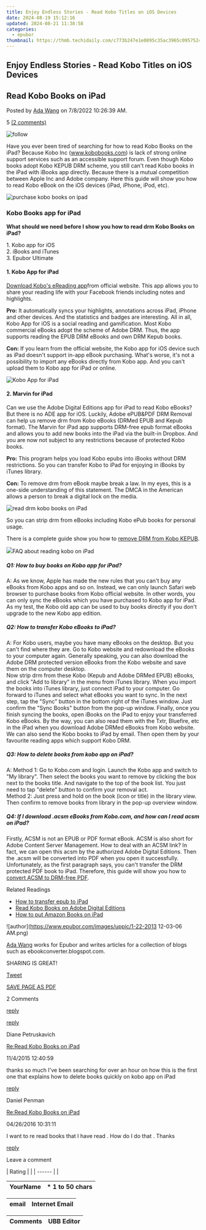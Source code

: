 ```yaml
---
title: Enjoy Endless Stories - Read Kobo Titles on iOS Devices
date: 2024-08-19 15:12:16
updated: 2024-08-21 11:38:58
categories:
  - epubor
thumbnail: https://thmb.techidaily.com/c773b247e1e0895c35ac3965c0957524900af663f812d6e184693495dab0728b.jpg
---
```


## Enjoy Endless Stories - Read Kobo Titles on iOS Devices

## Read Kobo Books on iPad

Posted by [Ada Wang](https://plus.google.com/+AdaWang/posts) on 7/8/2022 10:26:39 AM.

5 [(2 comments)](http://www.epubor.com/#comment-area) 



![follow](http://www.epubor.com/images/follow.png)

Have you ever been tired of searching for how to read Kobo Books on the iPad? Because Kobo Inc (www.kobobooks.com) is lack of strong online support services such as an accessible support forum. Even though Kobo books adopt Kobo KEPUB DRM scheme, you still can't read Kobo books in the iPad with iBooks app directly. Because there is a mutual competition between Apple Inc and Adobe company. Here this guide will show you how to read Kobo eBook on the iOS devices (iPad, iPhone, iPod, etc).

![purchase kobo books on ipad](http://www.epubor.com/images/uppic/purchase-kobo-books-on-ipad.png)

### Kobo Books app for iPad

**What should we need before I show you how to read drm Kobo Books on iPad?** 

1\. Kobo app for iOS  
 2\. iBooks and iTunes  
 3\. Epubor Ultimate 

#### **1\. Kobo App for iPad**

[Download Kobo's eReading app](https://www.kobo.com/en/p/apps)from official website. This app allows you to share your reading life with your Facebook friends including notes and highlights.

**Pro:** It automatically syncs your highlights, annotations across iPad, iPhone and other devices. And the statistics and badges are interesting. All in all, Kobo App for iOS is a social reading and gamification. Most Kobo commercial eBooks adopt the scheme of Adobe DRM. Thus, the app supports reading the EPUB DRM eBooks and own DRM Kepub books. 

**Con:** If you learn from the official website, the Kobo app for iOS device such as iPad doesn't support in-app eBook purchasing. What's worse, it's not a possibility to import any eBooks directly from Kobo app. And you can't upload them to Kobo app for iPad or online.

![Kobo App for iPad](http://www.epubor.com/images/uppic/Kobo-App-for-iPad.png)

#### **2\. Marvin for iPad**

Can we use the Adobe Digital Editions app for iPad to read Kobo eBooks? But there is no ADE app for iOS. Luckily, Adobe ePUB&PDF DRM Removal can help us remove drm from Kobo eBooks (DRMed EPUB and Kepub format). The Marvin for iPad app supports DRM-free epub format eBooks and allows you to add new books into the iPad via the built-in Dropbox. And you are now not subject to any restrictions because of protected Kobo books. 

**Pro:** This program helps you load Kobo epubs into iBooks without DRM restrictions. So you can transfer Kobo to iPad for enjoying in iBooks by iTunes library.

**Con:** To remove drm from eBook maybe break a law. In my eyes, this is a one-side understanding of this statement. The DMCA in the American allows a person to break a digital lock on the media.

![read drm kobo books on iPad](http://www.epubor.com/images/uppic/read-drm-kobo-eBooks-on-iPad.png)

So you can strip drm from eBooks including Kobo ePub books for personal usage.

[](https://tools.techidaily.com/epubor/ultimate/) [](https://tools.techidaily.com/epubor/ultimate/) 

There is a complete guide show you how to [remove DRM from Kobo KEPUB](https://tools.techidaily.com/epubor/products/).

![](http://www.epubor.com/images/faq.png)FAQ about reading kobo on iPad

##### Q1: How to buy books on Kobo app for iPad?

A: As we know, Apple has made the new rules that you can't buy any eBooks from Kobo apps and so on. Instead, we can only launch Safari web browser to purchase books from Kobo official website. In other words, you can only sync the eBooks which you have purchased to Kobo app for iPad.   
 As my test, the Kobo old app can be used to buy books directly if you don't upgrade to the new Kobo app edition.

##### Q2: How to transfer Kobo eBooks to iPad?

A: For Kobo users, maybe you have many eBooks on the desktop. But you can't find where they are. Go to Kobo website and redownload the eBooks to your computer again. Generally speaking, you can also download the Adobe DRM protected version eBooks from the Kobo website and save them on the computer desktop.   
 Now strip drm from these Kobo (Kepub and Adobe DRMed EPUB) eBooks, and click "Add to library" in the menu from iTunes library. When you import the books into iTunes library, just connect iPad to your computer. Go forward to iTunes and select what eBooks you want to sync. In the next step, tap the "Sync" button in the bottom right of the iTunes window. Just confirm the "Sync Books" button from the pop-up window. Finally, once you finish syncing the books, open iBooks on the iPad to enjoy your transferred Kobo eBooks. By the way, you can also read them with the Txtr, Bluefire, etc in the iPad when you download Adobe DRMed eBooks from Kobo website.  
 We can also send the Kobo books to iPad by email. Then open them by your favourite reading apps which support Kobo DRM.

##### Q3: How to delete books from kobo app on iPad?

A: Method 1: Go to Kobo.com and login. Launch the Kobo app and switch to "My library". Then select the books you want to remove by clicking the box next to the books title. And navigate to the top of the book list. You just need to tap "delete" button to confirm your removal act.   
 Method 2: Just press and hold on the book (icon or title) in the library view. Then confirm to remove books from library in the pop-up overview window.

##### Q4: If I download .acsm eBooks from Kobo.com, and how can I read acsm on iPad?

Firstly, ACSM is not an EPUB or PDF format eBook. ACSM is also short for Adobe Content Server Management. How to deal with an ACSM link? In fact, we can open this acsm by the authorized Adobe Digital Editions. Then the .acsm will be converted into PDF when you open it successfully. Unfortunately, as the first paragraph says, you can't transfer the DRM protected PDF book to iPad. Therefore, this guide will show you how to [convert ACSM to DRM-free PDF](https://tools.techidaily.com/epubor/products/).

[](https://tools.techidaily.com/epubor/ultimate/) [](https://tools.techidaily.com/epubor/ultimate/) 

Related Readings

* [How to transfer epub to iPad](https://tools.techidaily.com/epubor/products/)
* [Read Kobo Books on Adobe Digital Editions](https://tools.techidaily.com/epubor/products/)
* [How to put Amazon Books on iPad](https://tools.techidaily.com/epubor/products/)

![author](https://www.epubor.com/images/uppic/1-22-2013 12-03-06 AM.png)

[Ada Wang](https://plus.google.com/+AdaWang/posts) works for Epubor and writes articles for a collection of blogs such as ebookconverter.blogspot.com.

SHARING IS GREAT!

[Tweet](https://twitter.com/share) 

[SAVE PAGE AS PDF](https://tools.techidaily.com/epubor/products/) 



2 Comments

[reply](https://tools.techidaily.com/epubor/products/) 

[reply](https://tools.techidaily.com/epubor/products/) 

Diane Petruskavich 

[Re:Read Kobo Books on iPad](https://tools.techidaily.com/epubor/products/)

11/4/2015 12:40:59

thanks so much I've been searching for over an hour on how this is the first one that explains how to delete books quickly on kobo app on iPad 

[reply](https://tools.techidaily.com/epubor/products/) 

Daniel Penman

[Re:Read Kobo Books on iPad](https://tools.techidaily.com/epubor/products/)

04/26/2016 10:31:11

I want to re read books that I have read . How do I do that . Thanks

[reply](https://tools.techidaily.com/epubor/products/) 

Leave a comment

| Rating |  |
| ------ |  |

| YourName | \*  1 to 50 chars |
| -------- | ----------------- |

| email | Internet Email |
| ----- | -------------- |

| Comments | UBB Editor |
| -------- | ---------- |

<ins class="adsbygoogle"
     style="display:block"
     data-ad-format="autorelaxed"
     data-ad-client="ca-pub-7571918770474297"
     data-ad-slot="1223367746"></ins>



<ins class="adsbygoogle"
     style="display:block"
     data-ad-client="ca-pub-7571918770474297"
     data-ad-slot="8358498916"
     data-ad-format="auto"
     data-full-width-responsive="true"></ins>
